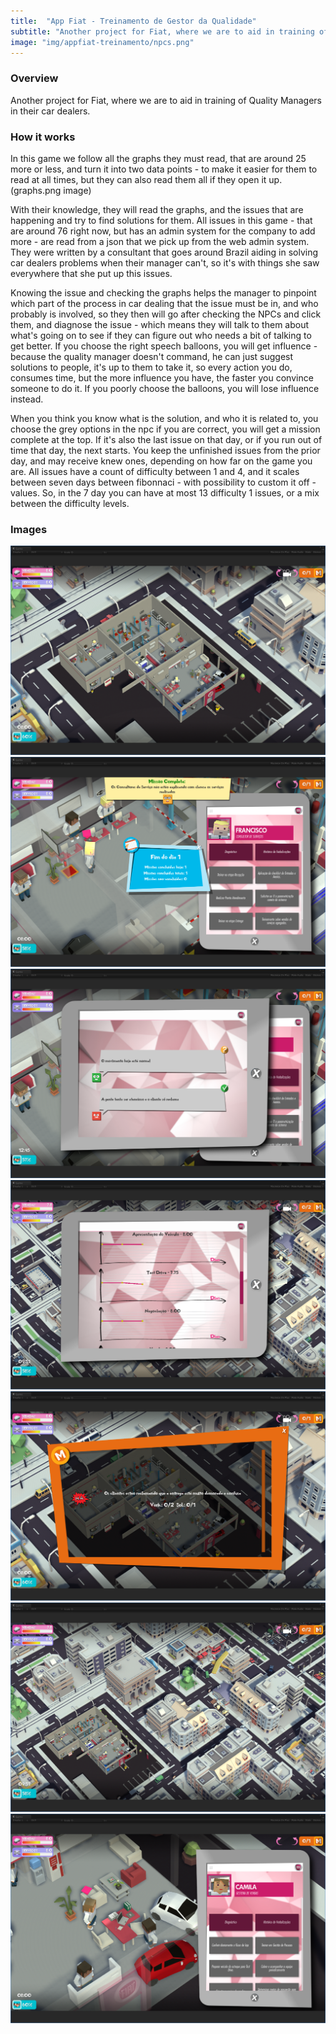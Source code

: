 ```yaml
---
title:  "App Fiat - Treinamento de Gestor da Qualidade"
subtitle: "Another project for Fiat, where we are to aid in training of Quality Managers in their car dealers."
image: "img/appfiat-treinamento/npcs.png"
---
```


### Overview
Another project for Fiat, where we are to aid in training of Quality Managers in their car dealers. 

### How it works
In this game we follow all the graphs they must read, that are around 25 more or less, and turn it into two data points - to make it easier for them to read at all times, but they can also read them all if they open it up. (graphs.png image)

With their knowledge, they will read the graphs, and the issues that are happening  and try to find solutions for them. All issues in this game - that are around 76 right now, but has an admin system for the company to add more - are read from a json that we pick up from the web admin system. They were written by a consultant that goes around Brazil aiding in solving car dealers problems when their manager can't, so it's with things she saw everywhere that she put up this issues.

Knowing the issue and checking the graphs helps the manager to pinpoint which part of the process in car dealing that the issue must be in, and who probably is involved, so they then will go after checking the NPCs and click them, and diagnose the issue - which means they will talk to them about what's going on to see if they can figure out who needs a bit of talking to get better. If you choose the right speech balloons, you will get influence - because the quality manager doesn't command, he can just suggest solutions to people, it's up to them to take it, so every action you do, consumes time, but the more influence you have, the faster you convince someone to do it. If you poorly choose the balloons, you will lose influence instead.

When you think you know what is the solution, and who it is related to, you choose the grey options in the npc if you are correct, you will get a mission complete at the top. If it's also the last issue on that day, or if you run out of time that day, the next starts. You keep the unfinished issues from the prior day, and may receive knew ones, depending on how far on the game you are. All issues have a count of difficulty between 1 and 4, and it scales between seven days between fibonnaci - with possibility to custom it off - values. So, in the 7 day you can have at most 13 difficulty 1 issues, or a mix between the difficulty levels.

### Images
![base](img/appfiat-treinamento/base.png)
![dayend](img/appfiat-treinamento/dayend.png)
![diagnose](img/appfiat-treinamento/diagnose.png)
![graphs](img/appfiat-treinamento/graphs.png)
![issues](img/appfiat-treinamento/issues.png)
![movearound](img/appfiat-treinamento/movearound.png)
![npcs](img/appfiat-treinamento/npcs.png)
